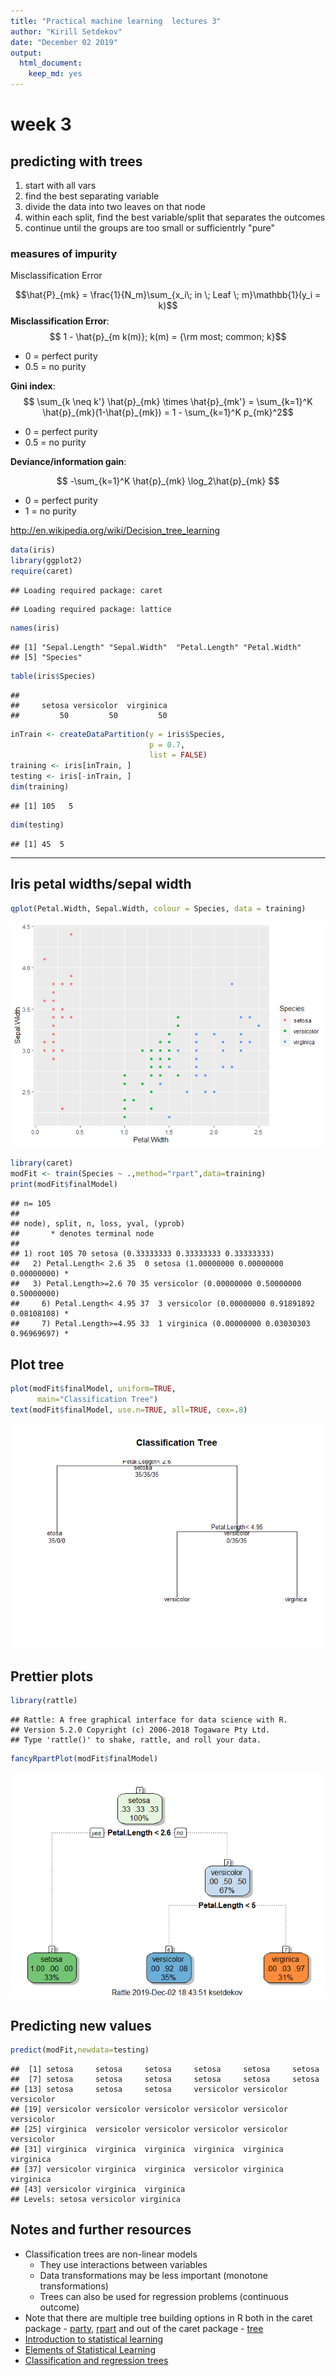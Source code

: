 ```yaml
---
title: "Practical machine learning  lectures 3"
author: "Kirill Setdekov"
date: "December 02 2019"
output:
  html_document:
    keep_md: yes
---
```




# week 3

## predicting with trees

1. start with all vars
2. find the best separating variable
3. divide the data into two leaves on that node
4. within each split, find the best variable/split that separates the outcomes
5. continue until the groups are too small or sufficientrly "pure"

### measures of impurity

Misclassification Error

$$\hat{P}_{mk} = \frac{1}{N_m}\sum_{x_i\; in \; Leaf \; m}\mathbb{1}(y_i = k)$$
__Misclassification Error__: 
$$ 1 - \hat{p}_{m k(m)}; k(m) = {\rm most; common; k}$$ 
* 0 = perfect purity
* 0.5 = no purity

__Gini index__:
$$ \sum_{k \neq k'} \hat{p}_{mk} \times \hat{p}_{mk'} = \sum_{k=1}^K \hat{p}_{mk}(1-\hat{p}_{mk}) = 1 - \sum_{k=1}^K p_{mk}^2$$

* 0 = perfect purity
* 0.5 = no purity

__Deviance/information gain__:

$$ -\sum_{k=1}^K \hat{p}_{mk} \log_2\hat{p}_{mk} $$
* 0 = perfect purity
* 1 = no purity

http://en.wikipedia.org/wiki/Decision_tree_learning


```r
data(iris)
library(ggplot2)
require(caret)
```

```
## Loading required package: caret
```

```
## Loading required package: lattice
```

```r
names(iris)
```

```
## [1] "Sepal.Length" "Sepal.Width"  "Petal.Length" "Petal.Width" 
## [5] "Species"
```

```r
table(iris$Species)
```

```
## 
##     setosa versicolor  virginica 
##         50         50         50
```


```r
inTrain <- createDataPartition(y = iris$Species,
                               p = 0.7,
                               list = FALSE)
training <- iris[inTrain, ]
testing <- iris[-inTrain, ]
dim(training)
```

```
## [1] 105   5
```

```r
dim(testing)
```

```
## [1] 45  5
```


---

## Iris petal widths/sepal width


```r
qplot(Petal.Width, Sepal.Width, colour = Species, data = training)
```

![](3_week_notes_files/figure-html/unnamed-chunk-1-1.png)<!-- -->

```r
library(caret)
modFit <- train(Species ~ .,method="rpart",data=training)
print(modFit$finalModel)
```

```
## n= 105 
## 
## node), split, n, loss, yval, (yprob)
##       * denotes terminal node
## 
## 1) root 105 70 setosa (0.33333333 0.33333333 0.33333333)  
##   2) Petal.Length< 2.6 35  0 setosa (1.00000000 0.00000000 0.00000000) *
##   3) Petal.Length>=2.6 70 35 versicolor (0.00000000 0.50000000 0.50000000)  
##     6) Petal.Length< 4.95 37  3 versicolor (0.00000000 0.91891892 0.08108108) *
##     7) Petal.Length>=4.95 33  1 virginica (0.00000000 0.03030303 0.96969697) *
```


## Plot tree


```r
plot(modFit$finalModel, uniform=TRUE, 
      main="Classification Tree")
text(modFit$finalModel, use.n=TRUE, all=TRUE, cex=.8)
```

![](3_week_notes_files/figure-html/unnamed-chunk-2-1.png)<!-- -->
## Prettier plots


```r
library(rattle)
```

```
## Rattle: A free graphical interface for data science with R.
## Version 5.2.0 Copyright (c) 2006-2018 Togaware Pty Ltd.
## Type 'rattle()' to shake, rattle, and roll your data.
```

```r
fancyRpartPlot(modFit$finalModel)
```

![](3_week_notes_files/figure-html/unnamed-chunk-3-1.png)<!-- -->

## Predicting new values


```r
predict(modFit,newdata=testing)
```

```
##  [1] setosa     setosa     setosa     setosa     setosa     setosa    
##  [7] setosa     setosa     setosa     setosa     setosa     setosa    
## [13] setosa     setosa     setosa     versicolor versicolor versicolor
## [19] versicolor versicolor versicolor versicolor versicolor versicolor
## [25] virginica  versicolor versicolor versicolor versicolor versicolor
## [31] virginica  virginica  virginica  virginica  virginica  virginica 
## [37] versicolor virginica  virginica  versicolor virginica  virginica 
## [43] versicolor virginica  virginica 
## Levels: setosa versicolor virginica
```


## Notes and further resources

* Classification trees are non-linear models
  * They use interactions between variables
  * Data transformations may be less important (monotone transformations)
  * Trees can also be used for regression problems (continuous outcome)
* Note that there are multiple tree building options
in R both in the caret package - [party](http://cran.r-project.org/web/packages/party/index.html), [rpart](http://cran.r-project.org/web/packages/rpart/index.html) and out of the caret package - [tree](http://cran.r-project.org/web/packages/tree/index.html)
* [Introduction to statistical learning](http://www-bcf.usc.edu/~gareth/ISL/)
* [Elements of Statistical Learning](http://www-stat.stanford.edu/~tibs/ElemStatLearn/)
* [Classification and regression trees](http://www.amazon.com/Classification-Regression-Trees-Leo-Breiman/dp/0412048418)


